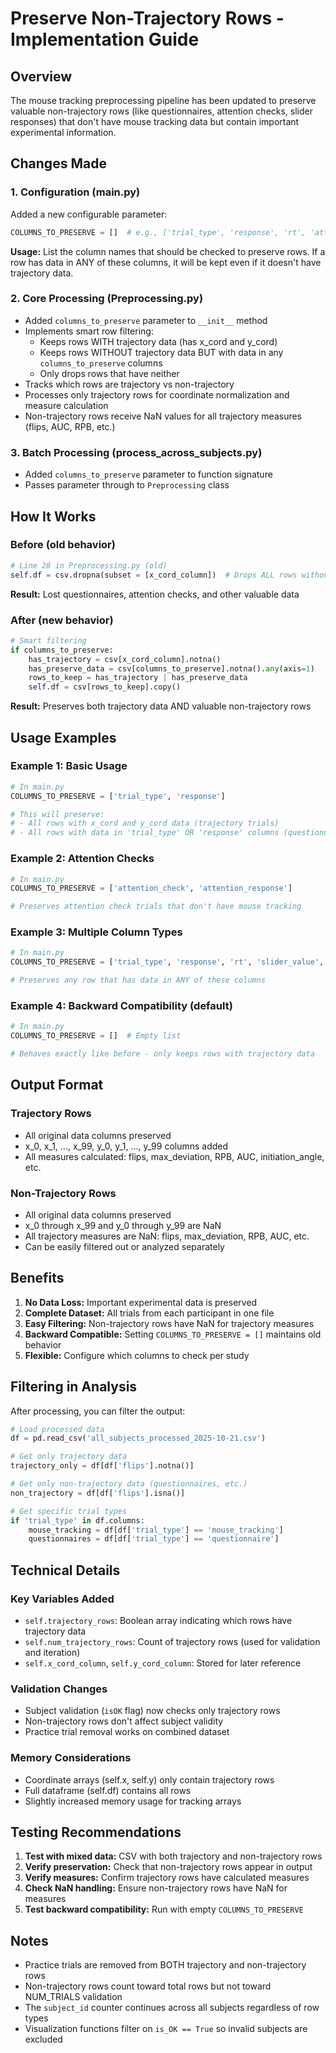 # Preserve Non-Trajectory Rows - Implementation Guide

## Overview
The mouse tracking preprocessing pipeline has been updated to preserve valuable non-trajectory rows (like questionnaires, attention checks, slider responses) that don't have mouse tracking data but contain important experimental information.

## Changes Made

### 1. Configuration (main.py)
Added a new configurable parameter:

```python
COLUMNS_TO_PRESERVE = []  # e.g., ['trial_type', 'response', 'rt', 'attention_check']
```

**Usage:** List the column names that should be checked to preserve rows. If a row has data in ANY of these columns, it will be kept even if it doesn't have trajectory data.

### 2. Core Processing (Preprocessing.py)
- Added `columns_to_preserve` parameter to `__init__` method
- Implements smart row filtering:
  - Keeps rows WITH trajectory data (has x_cord and y_cord)
  - Keeps rows WITHOUT trajectory data BUT with data in any `columns_to_preserve` columns
  - Only drops rows that have neither
- Tracks which rows are trajectory vs non-trajectory
- Processes only trajectory rows for coordinate normalization and measure calculation
- Non-trajectory rows receive NaN values for all trajectory measures (flips, AUC, RPB, etc.)

### 3. Batch Processing (process_across_subjects.py)
- Added `columns_to_preserve` parameter to function signature
- Passes parameter through to `Preprocessing` class

## How It Works

### Before (old behavior)
```python
# Line 28 in Preprocessing.py (old)
self.df = csv.dropna(subset = [x_cord_column])  # Drops ALL rows without trajectory data
```
**Result:** Lost questionnaires, attention checks, and other valuable data

### After (new behavior)
```python
# Smart filtering
if columns_to_preserve:
    has_trajectory = csv[x_cord_column].notna()
    has_preserve_data = csv[columns_to_preserve].notna().any(axis=1)
    rows_to_keep = has_trajectory | has_preserve_data
    self.df = csv[rows_to_keep].copy()
```
**Result:** Preserves both trajectory data AND valuable non-trajectory rows

## Usage Examples

### Example 1: Basic Usage
```python
# In main.py
COLUMNS_TO_PRESERVE = ['trial_type', 'response']

# This will preserve:
# - All rows with x_cord and y_cord data (trajectory trials)
# - All rows with data in 'trial_type' OR 'response' columns (questionnaires, etc.)
```

### Example 2: Attention Checks
```python
# In main.py
COLUMNS_TO_PRESERVE = ['attention_check', 'attention_response']

# Preserves attention check trials that don't have mouse tracking
```

### Example 3: Multiple Column Types
```python
# In main.py
COLUMNS_TO_PRESERVE = ['trial_type', 'response', 'rt', 'slider_value', 'attention_check']

# Preserves any row that has data in ANY of these columns
```

### Example 4: Backward Compatibility (default)
```python
# In main.py
COLUMNS_TO_PRESERVE = []  # Empty list

# Behaves exactly like before - only keeps rows with trajectory data
```

## Output Format

### Trajectory Rows
- All original data columns preserved
- x_0, x_1, ..., x_99, y_0, y_1, ..., y_99 columns added
- All measures calculated: flips, max_deviation, RPB, AUC, initiation_angle, etc.

### Non-Trajectory Rows
- All original data columns preserved
- x_0 through x_99 and y_0 through y_99 are NaN
- All trajectory measures are NaN: flips, max_deviation, RPB, AUC, etc.
- Can be easily filtered out or analyzed separately

## Benefits

1. **No Data Loss:** Important experimental data is preserved
2. **Complete Dataset:** All trials from each participant in one file
3. **Easy Filtering:** Non-trajectory rows have NaN for trajectory measures
4. **Backward Compatible:** Setting `COLUMNS_TO_PRESERVE = []` maintains old behavior
5. **Flexible:** Configure which columns to check per study

## Filtering in Analysis

After processing, you can filter the output:

```python
# Load processed data
df = pd.read_csv('all_subjects_processed_2025-10-21.csv')

# Get only trajectory data
trajectory_only = df[df['flips'].notna()]

# Get only non-trajectory data (questionnaires, etc.)
non_trajectory = df[df['flips'].isna()]

# Get specific trial types
if 'trial_type' in df.columns:
    mouse_tracking = df[df['trial_type'] == 'mouse_tracking']
    questionnaires = df[df['trial_type'] == 'questionnaire']
```

## Technical Details

### Key Variables Added
- `self.trajectory_rows`: Boolean array indicating which rows have trajectory data
- `self.num_trajectory_rows`: Count of trajectory rows (used for validation and iteration)
- `self.x_cord_column`, `self.y_cord_column`: Stored for later reference

### Validation Changes
- Subject validation (`isOK` flag) now checks only trajectory rows
- Non-trajectory rows don't affect subject validity
- Practice trial removal works on combined dataset

### Memory Considerations
- Coordinate arrays (self.x, self.y) only contain trajectory rows
- Full dataframe (self.df) contains all rows
- Slightly increased memory usage for tracking arrays

## Testing Recommendations

1. **Test with mixed data:** CSV with both trajectory and non-trajectory rows
2. **Verify preservation:** Check that non-trajectory rows appear in output
3. **Verify measures:** Confirm trajectory rows have calculated measures
4. **Check NaN handling:** Ensure non-trajectory rows have NaN for measures
5. **Test backward compatibility:** Run with empty `COLUMNS_TO_PRESERVE`

## Notes

- Practice trials are removed from BOTH trajectory and non-trajectory rows
- Non-trajectory rows count toward total rows but not toward NUM_TRIALS validation
- The `subject_id` counter continues across all subjects regardless of row types
- Visualization functions filter on `is_OK == True` so invalid subjects are excluded

